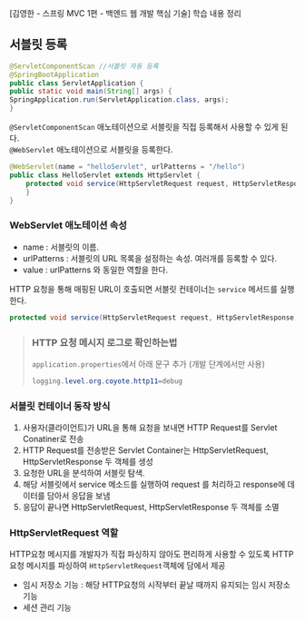 [김영한 - 스프링 MVC 1편 - 백엔드 웹 개발 핵심 기술] 학습 내용 정리

## 서블릿 등록
```java
@ServletComponentScan //서블릿 자동 등록
@SpringBootApplication
public class ServletApplication {
public static void main(String[] args) {
SpringApplication.run(ServletApplication.class, args);
}
```
`@ServletComponentScan` 애노테이션으로 서블릿을 직접 등록해서 사용할 수 있게 된다.   
`@WebServlet` 애노테이션으로 서블릿을 등록한다.
```java
@WebServlet(name = "helloServlet", urlPatterns = "/hello")
public class HelloServlet extends HttpServlet {
    protected void service(HttpServletRequest request, HttpServletResponse response){
    }
}
```
### WebServlet 애노테이션 속성
- name : 서블릿의 이름. 
- urlPatterns : 서블릿의 URL 목록을 설정하는 속성. 여러개를 등록할 수 있다.
- value : urlPatterns 와 동일한 역할을 한다.

HTTP 요청을 통해 매핑된 URL이 호출되면 서블릿 컨테이너는 `service` 메서드를 실행한다.   
```java
protected void service(HttpServletRequest request, HttpServletResponse response)
```

> ### HTTP 요청 메시지 로그로 확인하는법
> `application.properties`에서 아래 문구 추가 (개발 단계에서만 사용)
> ```java
> logging.level.org.coyote.http11=debug
> ```

### 서블릿 컨테이너 동작 방식
1. 사용자(클라이언트)가 URL을 통해 요청을 보내면 HTTP Request를 Servlet Conatiner로 전송
2. HTTP Request를 전송받은 Servlet Container는 HttpServletRequest, HttpServletResponse 두 객체를 생성
3. 요청한 URL을 분석하여 서블릿 탐색.
4. 해당 서블릿에서 service 메소드를 실행하여 request 를 처리하고 response에 데이터를 담아서 응답을 보냄
5. 응답이 끝나면 HttpServletRequest, HttpServletResponse 두 객체를 소멸

### HttpServletRequest 역할
HTTP요청 메시지를 개발자가 직접 파싱하지 않아도 편리하게 사용할 수 있도록 HTTP 요청 메시지를 파싱하여 `HttpServletRequest`객체에 담에서 제공
- 임시 저장소 기능 : 해당 HTTP요청의 시작부터 끝날 때까지 유지되는 임시 저장소 기능
- 세션 관리 기능